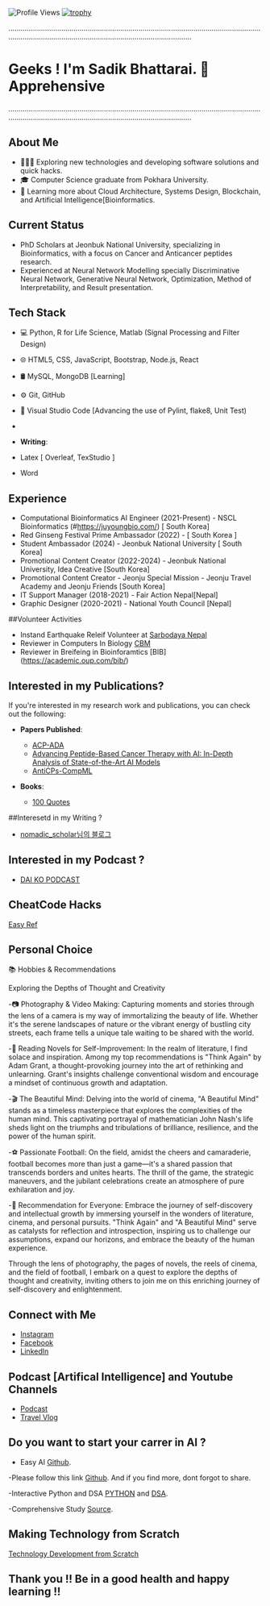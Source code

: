 
![Profile Views](https://komarev.com/ghpvc/?username=Sadik90)
[![trophy](https://github-profile-trophy.vercel.app/?username=ryo-ma)](https://github.com/ryo-ma/github-profile-trophy)


......................................................................................................................................................................................................................
# Geeks ! I'm Sadik Bhattarai. 👋 Apprehensive 


......................................................................................................................................................................................................................
## About Me

- 👨🏻‍💻 Exploring new technologies and developing software solutions and quick hacks.
- 🎓 Computer Science graduate from Pokhara University.
- 🌱 Learning more about Cloud Architecture, Systems Design, Blockchain, and Artificial Intelligence[Bioinformatics.

## Current Status

- PhD Scholars at Jeonbuk National University, specializing in Bioinformatics, with a focus on Cancer and Anticancer peptides research.
- Experienced at Neural Network Modelling specially Discriminative Neural Network, Generative Neural Network, Optimization, Method of Interpretability, and Result presentation.

## Tech Stack

- 💻 Python, R for Life Science,  Matlab (Signal Processing and Filter Design)  
- 🌐 HTML5, CSS, JavaScript, Bootstrap, Node.js, React
- 🛢 MySQL, MongoDB [Learning] 
- ⚙️ Git, GitHub
- 🔧 Visual Studio Code [Advancing the use of Pylint, flake8, Unit Test)
- 
- **Writing**:
 
- Latex [ Overleaf, TexStudio ]
- Word


 ## Experience
 
- Computational Bioinformatics AI Engineer (2021-Present) - NSCL Bioinformatics (#https://juyoungbio.com/) [ South Korea]
- Red Ginseng Festival Prime Ambassador (2022) - [ South Korea ]
- Student Ambassador (2024) - Jeonbuk National University [ South Korea]
- Promotional Content Creator (2022-2024) - Jeonbuk National University, Idea Creative [South Korea]
- Promotional Content Creator - Jeonju Special Mission - Jeonju Travel Academy and Jeonju Friends [South Korea]
- IT Support Manager (2018-2021) - Fair Action Nepal[Nepal]
- Graphic Designer (2020-2021) - National Youth Council [Nepal]

##Volunteer Activities

- Instand Earthquake Releif Volunteer at [Sarbodaya Nepal](https://sarbodaya.org.np/)
- Reviewer in Computers In Biology [CBM](https://www.sciencedirect.com/journal/computers-in-biology-and-medicine)
- Reviewer in Breifeing in Bioinforamtics [BIB] (https://academic.oup.com/bib/)
  
## Interested in my Publications?
If you're interested in my research work and publications, you can check out the following:

- **Papers Published**:
  
  - [ACP-ADA](https://www.mdpi.com/1422-0067/23/20/12194)
  - [Advancing Peptide-Based Cancer Therapy with AI: In-Depth Analysis of State-of-the-Art AI Models](https://pubs.acs.org/doi/abs/10.1021/acs.jcim.4c00295)
  - [AntiCPs-CompML](https://www.biorxiv.org/content/biorxiv/early/2024/06/29/2024.06.27.601090.full.pdf)

- **Books**:
  - [100 Quotes](https://www.booksie.com/663418-mini-century-quotes)

##Interesetd in my Writing ?

 - [nomadic_scholar님의 블로그](https://blog.naver.com/PostView.naver?blogId=nomadic_scholar&Redirect=View&logNo=223795842118&categoryNo=1&isAfterWrite=true&isMrblogPost=false&isHappyBeanLeverage=true&contentLength=28502)

## Interested in my Podcast ? 
  - [DAI KO PODCAST](https://www.youtube.com/watch?v=qMUBcsHYw08)

## CheatCode Hacks
[Easy Ref](https://quickref.me/)

## Personal Choice 
📚 Hobbies & Recommendations

Exploring the Depths of Thought and Creativity

-📷 Photography & Video Making: Capturing moments and stories through the lens of a camera is my way of immortalizing the beauty of life. Whether it's the serene landscapes of nature or the vibrant energy of bustling city streets, each frame tells a unique tale waiting to be shared with the world.

-📖 Reading Novels for Self-Improvement: In the realm of literature, I find solace and inspiration. Among my top recommendations is "Think Again" by Adam Grant, a thought-provoking journey into the art of rethinking and unlearning. Grant's insights challenge conventional wisdom and encourage a mindset of continuous growth and adaptation.

-🎬 The Beautiful Mind: Delving into the world of cinema, "A Beautiful Mind" stands as a timeless masterpiece that explores the complexities of the human mind. This captivating portrayal of mathematician John Nash's life sheds light on the triumphs and tribulations of brilliance, resilience, and the power of the human spirit.

-⚽ Passionate Football: On the field, amidst the cheers and camaraderie, football becomes more than just a game—it's a shared passion that transcends borders and unites hearts. The thrill of the game, the strategic maneuvers, and the jubilant celebrations create an atmosphere of pure exhilaration and joy.

-🌟 Recommendation for Everyone: Embrace the journey of self-discovery and intellectual growth by immersing yourself in the wonders of literature, cinema, and personal pursuits. "Think Again" and "A Beautiful Mind" serve as catalysts for reflection and introspection, inspiring us to challenge our assumptions, expand our horizons, and embrace the beauty of the human experience.

Through the lens of photography, the pages of novels, the reels of cinema, and the field of football, I embark on a quest to explore the depths of thought and creativity, inviting others to join me on this enriching journey of self-discovery and enlightenment.

## Connect with Me
- [Instagram](https://www.instagram.com/protein_engineer/) 
- [Facebook](https://www.facebook.com/sadikbhattarai)
- [LinkedIn](https://www.linkedin.com/)

## Podcast [Artifical Intelligence] and Youtube Channels
- [Podcast](https://podcasters.spotify.com/pod/show/sadik-bhattarai/)
- [Travel Vlog](https://www.youtube.com/@peace4735/videos/)

## Do you want to start your carrer in AI ?

- Easy AI [Github](https://github.com/somwrks/Machine-Learning-Course/blob/master/Machine%20Learning%20Specialization/Supervised%20Machine%20Learning/C1_W3_Logistic_Regression.ipynb). 

-Please follow this link [Github](https://github.com/aayush-dhakal/ai_all_resources/). And if you find more, dont forgot to share.

-Interactive Python and DSA [PYTHON](https://www.w3resource.com/python/python-tutorial.php) and [DSA](https://visualgo.net/en).

-Comprehensive Study [Source](https://quickref.me/).

## Making Technology from Scratch

[Technology Development from Scratch](https://github.com/codecrafters-io/build-your-own-x?tab=readme-ov-file#build-your-own-programming-language)
## Thank you !! Be in a good health and happy learning !!

